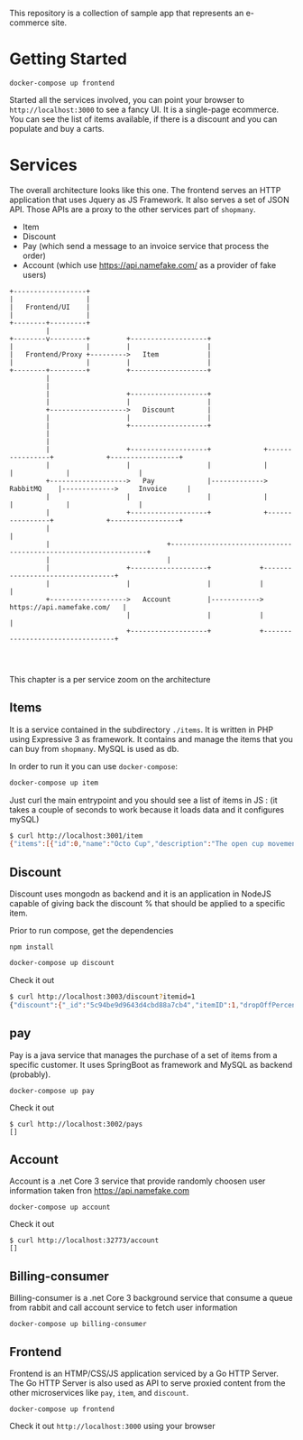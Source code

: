 This repository is a collection of sample app that represents an e-commerce site.

# Getting Started

```
docker-compose up frontend
```

Started all the services involved, you can point your browser to
`http://localhost:3000` to see a fancy UI. It is a single-page ecommerce. You
can see the list of items available, if there is a discount and you can populate
and buy a carts.

# Services

The overall architecture looks like this one. The frontend serves an HTTP
application that uses Jquery as JS Framework. It also serves a set of JSON API.
Those APIs are a proxy to the other services part of `shopmany`.

-   Item
-   Discount
-   Pay (which send a message to an invoice service that process the order)
-   Account (which use https://api.namefake.com/ as a provider of fake users)

```
+------------------+
|                  |
|   Frontend/UI    |
|                  |
+--------+---------+
         |
+--------v---------+         +-------------------+
|                  |         |                   |
|   Frontend/Proxy +--------->   Item            |
|                  |         |                   |
+--------+---------+         +-------------------+
         |
         |
         |                   +-------------------+
         |                   |                   |
         +------------------->   Discount        |
         |                   |                   |
         |                   +-------------------+
         |
         |
         |                   +-------------------+             +----------------+             +-----------------+
         |                   |                   |             |                |             |                 |
         +------------------->   Pay             |------------->    RabbitMQ    |------------->     Invoice     |
         |                   |                   |             |                |             |                 |
         |                   +-------------------+             +----------------+             +-----------------+
         |                                                                                              |
         |                             +----------------------------------------------------------------+
         |                             |
         |                   +-------------------+            +---------------------------------+
         |                   |                   |            |                                 |
         +------------------->   Account         |------------>     https://api.namefake.com/   |
                             |                   |            |                                 |
                             +-------------------+            +---------------------------------+




```

This chapter is a per service zoom on the architecture

## Items

It is a service contained in the subdirectory `./items`. It is written in PHP
using Expressive 3 as framework.
It contains and manage the items that you can buy from `shopmany`. MySQL is used
as db.

In order to run it you can use `docker-compose`:

```bash
docker-compose up item
```

Just curl the main entrypoint and you should see a list of items in JS : (it takes a couple of seconds to work because
it loads data and it configures mySQL)

```bash
$ curl http://localhost:3001/item
{"items":[{"id":0,"name":"Octo Cup","description":"The open cup movement is here. Join us.","price":12.99},{"id":1,"name":"Kubernetes Spinner","description":"Wait for a rolling update to go but with style.","price":6.5},{"id":2,"name":"Prometheus Socks","description":"A modern way to monitor \u0027smells like feet\u0027","price":4.1},{"id":3,"name":"Google G - Short Sleeve","description":"The best way to make your lovely baby the smarter search engine ever.","price":18.23}]}
```

## Discount

Discount uses mongodn as backend and it is an application in NodeJS capable of
giving back the discount % that should be applied to a specific item.

Prior to run compose, get the dependencies

```
npm install
```

```bash
docker-compose up discount
```

Check it out

```bash
$ curl http://localhost:3003/discount?itemid=1
{"discount":{"_id":"5c94be9d9643d4cbd88a7cb4","itemID":1,"dropOffPercent":50}}
```

## pay

Pay is a java service that manages the purchase of a set of items from a
specific customer. It uses SpringBoot as framework and MySQL as backend
(probably).

```
docker-compose up pay
```

Check it out

```
$ curl http://localhost:3002/pays
[]
```

## Account

Account is a .net Core 3 service that provide randomly choosen user information taken fron https://api.namefake.com

```
docker-compose up account
```

Check it out

```
$ curl http://localhost:32773/account
[]
```

## Billing-consumer

Billing-consumer is a .net Core 3 background service that consume a queue from rabbit and call account service to fetch user information

```
docker-compose up billing-consumer
```

## Frontend

Frontend is an HTMP/CSS/JS application serviced by a Go HTTP Server.
The Go HTTP Server is also used as API to serve proxied content from the other
microservices like `pay`, `item`, and `discount`.

```
docker-compose up frontend
```

Check it out `http://localhost:3000` using your browser

```

```

